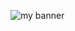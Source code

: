 <p align=”center”>
<img width=”200" height=”200" scr="https://user-images.githubusercontent.com/70969052/167123916-2fd74561-3334-44da-a28c-e874545fbbab.png" alt="my banner">
</p>



<!--
**Polikir/Polikir** is a ✨ _special_ ✨ repository because its `README.md` (this file) appears on your GitHub profile.

Here are some ideas to get you started:

- 🔭 I’m currently working on ...
- 🌱 I’m currently learning ...
- 👯 I’m looking to collaborate on ...
- 🤔 I’m looking for help with ...
- 💬 Ask me about ...
- 📫 How to reach me: ...
- 😄 Pronouns: ...
- ⚡ Fun fact: ...
-->
